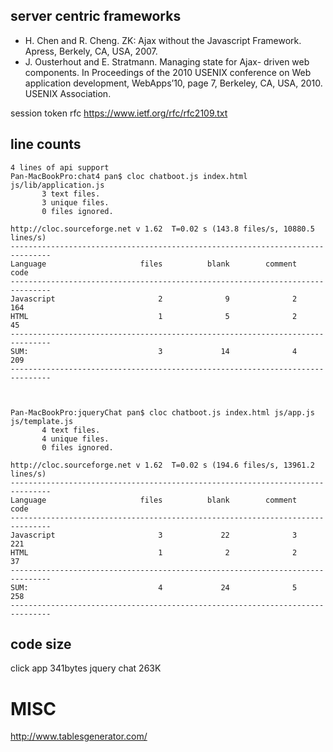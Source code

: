 ## server centric frameworks
- H. Chen and R. Cheng. ZK: Ajax without the Javascript Framework. Apress, Berkely, CA, USA, 2007.
- J. Ousterhout and E. Stratmann. Managing state for Ajax- driven web components. In Proceedings of the 2010 USENIX conference on Web application development, WebApps’10, page 7, Berkeley, CA, USA, 2010. USENIX Association.


session token rfc
https://www.ietf.org/rfc/rfc2109.txt



## line counts

```
4 lines of api support
Pan-MacBookPro:chat4 pan$ cloc chatboot.js index.html js/lib/application.js 
       3 text files.
       3 unique files.                              
       0 files ignored.

http://cloc.sourceforge.net v 1.62  T=0.02 s (143.8 files/s, 10880.5 lines/s)
-------------------------------------------------------------------------------
Language                     files          blank        comment           code
-------------------------------------------------------------------------------
Javascript                       2              9              2            164
HTML                             1              5              2             45
-------------------------------------------------------------------------------
SUM:                             3             14              4            209
-------------------------------------------------------------------------------



Pan-MacBookPro:jqueryChat pan$ cloc chatboot.js index.html js/app.js js/template.js 
       4 text files.
       4 unique files.                              
       0 files ignored.

http://cloc.sourceforge.net v 1.62  T=0.02 s (194.6 files/s, 13961.2 lines/s)
-------------------------------------------------------------------------------
Language                     files          blank        comment           code
-------------------------------------------------------------------------------
Javascript                       3             22              3            221
HTML                             1              2              2             37
-------------------------------------------------------------------------------
SUM:                             4             24              5            258
-------------------------------------------------------------------------------

```

## code size
click app 341bytes 
jquery chat 263K


# MISC

http://www.tablesgenerator.com/
